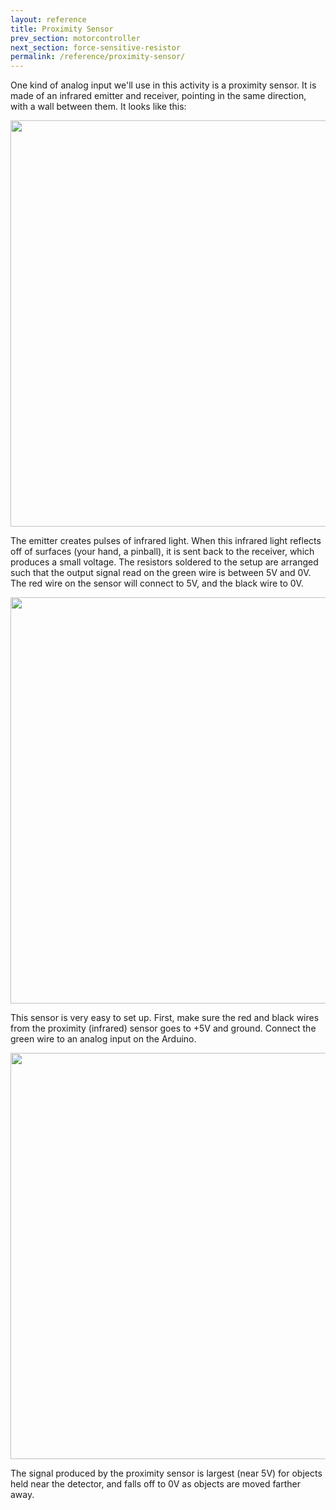 ```yaml
---
layout: reference
title: Proximity Sensor
prev_section: motorcontroller
next_section: force-sensitive-resistor
permalink: /reference/proximity-sensor/
---
```



One kind of analog input we'll use in this activity is a proximity sensor. It is made of an infrared emitter and receiver, pointing in the same direction, with a wall between them. It looks like this: 

<img src="{{ site.baseurl }}/img/proximity-sensor-closeup.png" style="width: 650px"/>


The emitter creates pulses of infrared light. When this infrared light reflects off of surfaces (your hand, a pinball), it is sent back to the receiver, which produces a small voltage. The resistors soldered to the setup are arranged such that the output signal read on the green wire is between 5V and 0V. The red wire on the sensor will connect to 5V, and the black wire to 0V.

<img src="{{ site.baseurl }}/img/proximity-sensor-zoomout.png" style="width: 650px"/>

This sensor is very easy to set up. First, make sure the red and black wires from the proximity (infrared) sensor goes to +5V and ground. Connect the green wire to an analog input on the Arduino. 

<img src="{{ site.baseurl }}/img/proximity-connection.jpg" style="width: 650px"/>

The signal produced by the proximity sensor is largest (near 5V) for objects held near the detector, and falls off to 0V as objects are moved farther away. 

